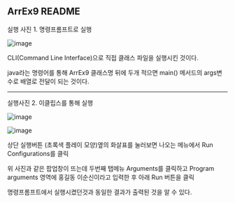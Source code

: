 ## ArrEx9 README

실행 사진 1. 명령프롬프트로 실행

![image](https://github.com/kimyj08/Hello_Java/assets/108450096/b432b83c-ffd1-4067-b6de-b6649c88394e)

CLI(Command Line Interface)으로 직접 클래스 파일을 실행시킨 것이다.

java라는 명령어를 통해 ArrEx9 클래스명 뒤에 두개 적으면 main() 메서드의 args변수로 배열로 전달이 되는 것이다.

---
실행사진 2. 이클립스를 통해 실행

![image](https://github.com/kimyj08/Hello_Java/assets/108450096/8e652d77-a688-4e84-bd98-a7cd50fdc8d4)

![image](https://github.com/kimyj08/Hello_Java/assets/108450096/01d145ea-0419-426c-863b-b0c208d63594)

상단 실행버튼 (초록색 플레이 모양)옆의 화살표를 눌러보면 나오는 메뉴에서 Run Configurations를 클릭

위 사진과 같은 팝업창이 뜨는데 두번째 탭메뉴 Arguments를 클릭하고 Program arguments 영역에 홍길동 이순신이라고 입력한 후 아래 Run 버튼을 클릭

명령프롬프트에서 실행시켰던것과 동일한 결과가 출력된 것을 알 수 있다.
